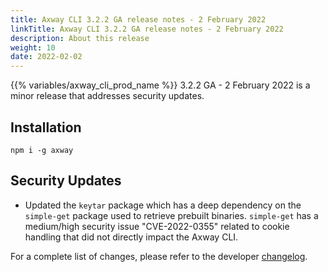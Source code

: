```yaml
---
title: Axway CLI 3.2.2 GA release notes - 2 February 2022
linkTitle: Axway CLI 3.2.2 GA release notes - 2 February 2022
description: About this release
weight: 10
date: 2022-02-02
---
```


{{% variables/axway_cli_prod_name %}} 3.2.2 GA - 2 February 2022 is a minor release that addresses security updates.

## Installation

```
npm i -g axway
```

## Security Updates

* Updated the `keytar` package which has a deep dependency on the `simple-get` package used to retrieve prebuilt binaries. `simple-get` has a medium/high security issue "CVE-2022-0355" related to cookie handling that did not directly impact the Axway CLI.

For a complete list of changes, please refer to the developer [changelog](https://github.com/appcelerator/amplify-tooling/blob/master/docs/Release%20Notes/Axway%20CLI%203.2.2.md).

